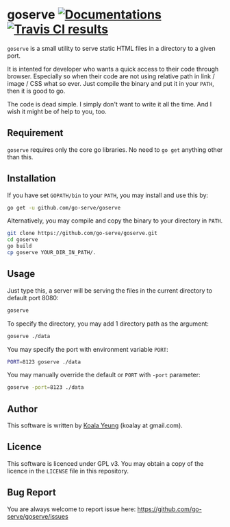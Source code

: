 # goserve [![Documentations][shield-godoc]][godoc] [![Travis CI results][shield-travis]][travis]

[travis]: https://travis-ci.org/go-serve/goserve
[shield-travis]: https://api.travis-ci.org/go-serve/goserve.svg?branch=master
[godoc]: https://godoc.org/github.com/go-serve/bindatafs
[shield-godoc]: https://img.shields.io/badge/godoc-reference-5272B4.svg


`goserve` is a small utility to serve static HTML files in a directory to a given port.

It is intented for developer who wants a quick access to their code through browser. Especially so when their code are not using relative path in link / image / CSS what so ever. Just compile the binary and put it in your `PATH`, then it is good to go.

The code is dead simple. I simply don't want to write it all the time. And I wish it might be of help to you, too.


## Requirement

`goserve` requires only the core go libraries. No need to `go get` anything other than this.


## Installation

If you have set `GOPATH/bin` to your `PATH`, you may install and use this by:

```sh
go get -u github.com/go-serve/goserve
```

Alternatively, you may compile and copy the binary to your directory in `PATH`.

```sh
git clone https://github.com/go-serve/goserve.git
cd goserve
go build
cp goserve YOUR_DIR_IN_PATH/.
```


## Usage

Just type this, a server will be serving the files in the current directory to default port 8080:

```sh
goserve
```

To specify the directory, you may add 1 directory path as the argument:

```sh
goserve ./data
```

You may specify the port with environment variable `PORT`:

```sh
PORT=8123 goserve ./data
```

You may manually override the default or `PORT` with `-port` parameter:
```sh
goserve -port=8123 ./data
```


## Author

This software is written by [Koala Yeung](https://github.com/yookoala) (koalay at gmail.com).


## Licence

This software is licenced under GPL v3. You may obtain a copy of the licence in the `LICENSE` file in this repository.


Bug Report
----------
You are always welcome to report issue here:
https://github.com/go-serve/goserve/issues
